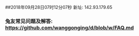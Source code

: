 ##2018年09月28日07时12分07秒 新址: 142.93.179.65
### 兔友常见问题及解答: https://github.com/wanggonging/d/blob/w/FAQ.md
